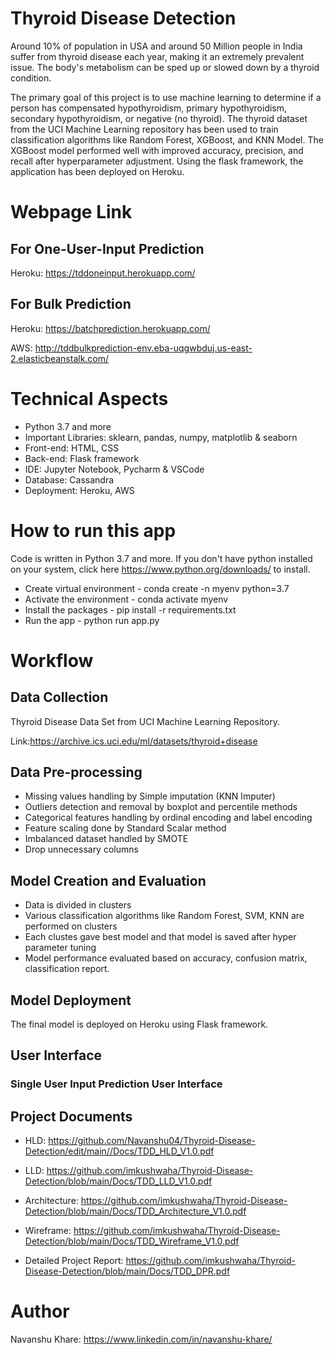 # Thyroid Disease Detection

Around 10% of population in USA and around 50 Million people in India suffer from thyroid disease each year, making it an extremely prevalent issue. The body's metabolism can be sped up or slowed down by a thyroid condition.

The primary goal of this project is to use machine learning to determine if a person has compensated hypothyroidism, primary hypothyroidism, secondary hypothyroidism, or negative (no thyroid). The thyroid dataset from the UCI Machine Learning repository has been used to train classification algorithms like Random Forest, XGBoost, and KNN Model. The XGBoost model performed well with improved accuracy, precision, and recall after hyperparameter adjustment. Using the flask framework, the application has been deployed on Heroku.
# Webpage Link

## For One-User-Input Prediction
Heroku: https://tddoneinput.herokuapp.com/

## For Bulk Prediction
Heroku: https://batchprediction.herokuapp.com/

AWS: http://tddbulkprediction-env.eba-uqgwbduj.us-east-2.elasticbeanstalk.com/

# Technical Aspects

- Python 3.7 and more
- Important Libraries: sklearn, pandas, numpy, matplotlib & seaborn
- Front-end: HTML, CSS 
- Back-end: Flask framework
- IDE: Jupyter Notebook, Pycharm & VSCode
- Database: Cassandra 
- Deployment: Heroku, AWS

# How to run this app 

Code is written in Python 3.7 and more. If you don't have python installed on your system, click here https://www.python.org/downloads/ to install.

- Create virtual environment - conda create -n myenv python=3.7
- Activate the environment - conda activate myenv
- Install the packages - pip install -r requirements.txt
- Run the app - python run app.py

# Workflow

## Data Collection

Thyroid Disease Data Set from UCI Machine Learning Repository.

Link:https://archive.ics.uci.edu/ml/datasets/thyroid+disease

## Data Pre-processing

- Missing values handling by Simple imputation (KNN Imputer)
- Outliers detection and removal by boxplot and percentile methods
- Categorical features handling by ordinal encoding and label encoding
- Feature scaling done by Standard Scalar method
- Imbalanced dataset handled by SMOTE
- Drop unnecessary columns

## Model Creation and Evaluation
- Data is divided in clusters 
- Various classification algorithms like Random Forest, SVM, KNN are performed on clusters 
- Each clustes gave best model and that model is saved after hyper parameter tuning
- Model performance evaluated based on accuracy, confusion matrix, classification report.

## Model Deployment
The final model is deployed on Heroku using Flask framework.

## User Interface
### Single User Input Prediction User Interface

## Project Documents

- HLD: https://github.com/Navanshu04/Thyroid-Disease-Detection/edit/main//Docs/TDD_HLD_V1.0.pdf

- LLD: https://github.com/imkushwaha/Thyroid-Disease-Detection/blob/main/Docs/TDD_LLD_V1.0.pdf

- Architecture: https://github.com/imkushwaha/Thyroid-Disease-Detection/blob/main/Docs/TDD_Architecture_V1.0.pdf

- Wireframe: https://github.com/imkushwaha/Thyroid-Disease-Detection/blob/main/Docs/TDD_Wireframe_V1.0.pdf

- Detailed Project Report: https://github.com/imkushwaha/Thyroid-Disease-Detection/blob/main/Docs/TDD_DPR.pdf

# Author

Navanshu Khare: https://www.linkedin.com/in/navanshu-khare/

